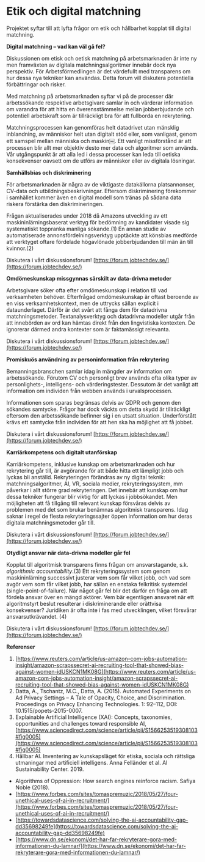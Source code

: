 # **Etik och digital matchning**

Projektet syftar till att lyfta frågor om etik och hållbarhet kopplat till digital matchning.

**Digital matchning – vad kan väl gå fel?**

Diskussionen om etisk och oetisk matchning på arbetsmarknaden är inte ny men framväxten av digitala matchningsalgoritmer innebär dock nya perspektiv. För Arbetsförmedlingen är det värdefullt med transparens om hur dessa nya tekniker kan användas. Detta forum vill diskutera potentiella förbättringar och risker.

Med matchning på arbetsmarknaden syftar vi på de processer där arbetssökande respektive arbetsgivare samlar in och värderar information om varandra för att hitta en överensstämmelse mellan jobberbjudande och potentiell arbetskraft som är tillräckligt bra för att fullborda en rekrytering.

Matchningsprocessen kan genomföras helt datadrivet utan mänsklig inblandning, av människor helt utan digitalt stöd eller, som vanligast, genom ett samspel mellan människa och maskin￼. Ett vanligt missförstånd är att processen blir allt mer objektiv desto mer data och algoritmer som används. Vår utgångspunkt är att alla led i dessa processer kan leda till oetiska konsekvenser oavsett om de utförs av människor eller av digitala lösningar.

**Samhällsbias och diskriminering**

För arbetsmarknaden är några av de viktigaste datakällorna platsannonser, CV-data och utbildningsbeskrivningar. Eftersom diskriminering förekommer i samhället kommer även en digital modell som tränas på sådana data riskera förstärka den diskrimineringen.

Frågan aktualiserades under 2018 då Amazons utveckling av ett maskininlärningsbaserat verktyg för bedömning av kandidater visade sig systematiskt toppranka manliga sökande.(1) En annan studie av automatiserade annonsfördelningsverktyg upptäckte att könsbias medförde att verktyget oftare fördelade högavlönade jobberbjudanden till män än till kvinnor.(2)

Diskutera i vårt diskussionsforum! [https://forum.jobtechdev.se/](https://forum.jobtechdev.se/)

**Omdömeskunskap missgynnas särskilt av data-drivna metoder**

Arbetsgivare söker ofta efter omdömeskunskap i relation till vad verksamheten behöver. Efterfrågad omdömeskunskap är oftast beroende av en viss verksamhetskontext, men de uttrycks sällan explicit i dataunderlaget. Därför är det svårt att fånga dem för datadrivna matchningsmetoder. Textanalysverktyg och datadrivna modeller utgår från att innebörden av ord kan hämtas direkt från den lingvistiska kontexten. De ignorerar därmed andra kontexter som är faktamässigt relevanta.

Diskutera i vårt diskussionsforum! [https://forum.jobtechdev.se/](https://forum.jobtechdev.se/)

**Promiskuös användning av personinformation från rekrytering**

Bemanningsbranschen samlar idag in mängder av information om arbetssökande. Förutom CV och personligt brev används ofta olika typer av personlighets-, intelligens- och värderingstester. Dessutom är det vanligt att information om individen från webben används i urvalsprocessen.

Informationen som sparas begränsas delvis av GDPR och genom den sökandes samtycke. Frågor har dock väckts om detta skydd är tillräckligt eftersom den arbetssökande befinner sig i en utsatt situation. Underförstått krävs ett samtycke från individen för att hen ska ha möjlighet att få jobbet.

Diskutera i vårt diskussionsforum! [https://forum.jobtechdev.se/](https://forum.jobtechdev.se/)

**Karriärkompetens och digitalt utanförskap**

Karriärkompetens, inklusive kunskap om arbetsmarknaden och hur rekrytering går till, är avgörande för att både hitta ett lämpligt jobb och lyckas bli anställd. Rekryteringen förändras av ny digital teknik: matchningsalgoritmer, AI, VR, sociala medier, rekryteringssystem, mm påverkar i allt större grad rekryteringen. Det innebär att kunskap om hur dessa tekniker fungerar blir viktig för att lyckas i jobbsökandet. Men möjligheten att få tillgång till relevant kunskap försvåras delvis av problemen med det som brukar benämnas algoritmisk transparens. Idag saknar i regel de flesta rekryteringssajter öppen information om hur deras digitala matchningsmetoder går till.

Diskutera i vårt diskussionsforum! [https://forum.jobtechdev.se/](https://forum.jobtechdev.se/)

**Otydligt ansvar när data-drivna modeller går fel**

Kopplat till algoritmisk transparens finns frågan om ansvarstagande, s.k.  _algorithmic accountability_.(3) Ett rekryteringssystem som genom maskininlärning successivt justerar vem som får vilket jobb, och vad som avgör vem som får vilket jobb, har sällan en enstaka felkritisk systemdel (single-point-of-failure). När något går fel blir det därför en fråga om att fördela ansvar över en mängd aktörer. Vem bär egentligen ansvaret när ett algoritmstyrt beslut resulterar i diskriminerande eller orättvisa konsekvenser?  Juridiken är ofta inte i fas med utvecklingen, vilket försvårar ansvarsutkrävandet. (4)

Diskutera i vårt diskussionsforum! [https://forum.jobtechdev.se/](https://forum.jobtechdev.se/)






**Referenser**

1. [https://www.reuters.com/article/us-amazon-com-jobs-automation-insight/amazon-scrapssecret-ai-recruiting-tool-that-showed-bias-against-women-idUSKCN1MK08G](https://www.reuters.com/article/us-amazon-com-jobs-automation-insight/amazon-scrapssecret-ai-recruiting-tool-that-showed-bias-against-women-idUSKCN1MK08G)
2. Datta, A., Tschantz, M.C., Datta, A. (2015). Automated Experiments on Ad Privacy Settings – A Tale of Opacity, Choice, and Discrimination. Proceedings on Privacy Enhancing Technologies. 1: 92–112, DOI: 10.1515/popets-2015-0007.
3.  Explainable Artificial Intelligence (XAI): Concepts, taxonomies, opportunities and challenges toward responsible AI, [https://www.sciencedirect.com/science/article/pii/S1566253519308103#fig0005](https://www.sciencedirect.com/science/article/pii/S1566253519308103#fig0005)
4. Hållbar AI. Inventering av kunskapsläget för etiska, sociala och rättsliga utmaningar med artificiell intelligens. Anna Felländer et al. AI Sustainability Center. 2019.

- Algorithms of Oppression: How search engines reinforce racism. Safiya Noble (2018).
- [https://www.forbes.com/sites/tomaspremuzic/2018/05/27/four-unethical-uses-of-ai-in-recruitment/](https://www.forbes.com/sites/tomaspremuzic/2018/05/27/four-unethical-uses-of-ai-in-recruitment/)
- [https://towardsdatascience.com/solving-the-ai-accountability-gap-dd35698249fe](https://towardsdatascience.com/solving-the-ai-accountability-gap-dd35698249fe)
- [https://www.dn.se/ekonomi/det-har-far-rekryterare-gora-med-informationen-du-lamnar/](https://www.dn.se/ekonomi/det-har-far-rekryterare-gora-med-informationen-du-lamnar/)
